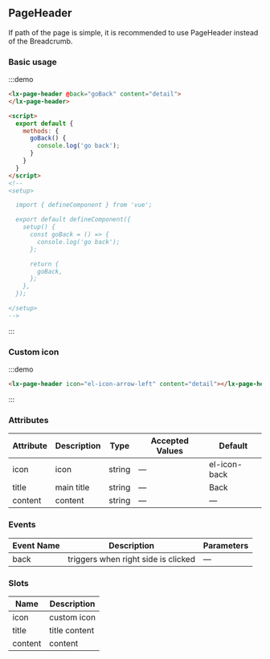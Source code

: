 ## PageHeader

If path of the page is simple, it is recommended to use PageHeader instead of the Breadcrumb.

### Basic usage

:::demo
```html
<lx-page-header @back="goBack" content="detail">
</lx-page-header>

<script>
  export default {
    methods: {
      goBack() {
        console.log('go back');
      }
    }
  }
</script>
<!--
<setup>

  import { defineComponent } from 'vue';

  export default defineComponent({
    setup() {
      const goBack = () => {
        console.log('go back');
      };

      return {
        goBack,
      };
    },
  });

</setup>
-->
```
:::

### Custom icon

:::demo
```html
<lx-page-header icon="el-icon-arrow-left" content="detail"></lx-page-header>
```
:::

### Attributes
| Attribute | Description   | Type      | Accepted Values               | Default |
|---------- |-------------- |---------- |------------------------------ | ------ |
| icon     |  icon    | string    |  —                            | el-icon-back   |
| title     | main title    | string    |  —                            | Back   |
| content   | content       | string    |  —                            | —      |

### Events
| Event Name | Description   | Parameters |
|----------- |-------------- |----------- |
| back       | triggers when right side is clicked | — |

### Slots
| Name      | Description            |
|---------- | ---------------------- |
| icon     | custom icon          |
| title     | title content          |
| content   | content                |
